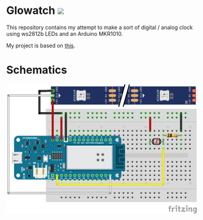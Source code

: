 # Glowatch ![](https://github.com/umbynos/Glowatch/workflows/TestCompile/badge.svg)
This repository contains my attempt to make a sort of digital / analog clock using ws2812b LEDs and an Arduino MKR1010.

My project is based on [this](https://www.instructables.com/id/Glowing-LED-Wall-Watch/#C9EEY1FJLQV0BPX).

# Schematics
![Fritzing Schematics](images/glowatch_schematics.png)
